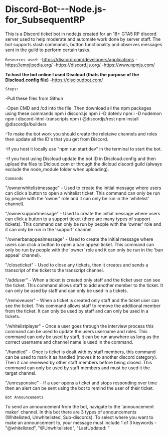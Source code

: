 # Discord-Bot---Node.js-for_SubsequentRP


This is a Discord ticket bot in node.js created for an 18+ GTA5 RP discord server used to help moderate and automate work done by server staff. The bot supports slash commands, button functionality and observes messages sent in the guild to perform certain tasks.

`Resources used:`
-https://discord.com/developers/applications
-https://emojipedia.org/
-https://discord.js.org/
-https://www.npmjs.com/

**To host the bot online I used Discloud (thats the purpose of the Discloud.config file)**
-https://discloudbot.com/

`Steps:`

-Pull these files from Githun

-Open CMD and /cd into the file. Then download all the npm packages using these commands
  npm i discord.js
  npm i -D dotenv
  npm i -D nodemon
  npm i discord-html-transcripts
  npm i @discordjs/rest
  npm install @discordjs/builders
  
-To make the bot work you should create the reletaive channels and roles then update all the ID's that you get from Discord.

-If you host it locally use "npm run start:dev" in the terminal to start the bot.

-If you host using Discloud update the bot ID in Discloud.config and then upload the files to Dicloud.com or through the dicloud discord guild (always exclude the node_module folder when uploading).


`Commands`

"/ownerwhitelistmessage" - Used to create the initial message where users can click a button to open a whitelist ticket. This command can only be run by people with the 'owner' role and it can only be run in the 'whitelist' channel).

"/ownersupportmessage" - Used to create the initial message where users can click a button to a support ticket (there are many types of support tickets). This command can only be run by people with the 'owner' role and it can only be run in the 'support' channel.

"/ownerbanappealmessage" - Used to create the initial message where users can click a button to open a ban appeal ticket. This command can only be run by people with the 'owner' role and it can only be run in the 'ban appeal' channel).



"/closeticket" - Used to close any tickets, then it creates and sends a transcript of the ticket to the transcript channel.

"/adduser" - When a ticket is created only staff and the ticket user can see the ticket. This command allows staff to add another member to the ticket. It can only be used by staff and can only be used in a tickets.

"/removeuser" - When a ticket is created only staff and the ticket user can see the ticket. This command allows staff to remove the additional member from the ticket. It can only be used by staff and can only be used in a tickets.

"/whitelistplayer" - Once a user goes through the interview process this command can be used to update the users username and roles. This command can only be used by staff, it can be run anywhere as long as the correct username and channel name is used in the command.

"/handled" - Once is ticket is dealt with by staff members, this command can be used to mark it as handled (moves it to another discord category). Then it can reviewed by other staff members before being closed. This command can only be used by staff members and must be used it the target channel.

"/unresponsive" - If a user opens a ticket and stops responding over time then an alert can be sent using the bot to remind the user of their ticket.


`Bot Announcements`

To send an announcement from the bot, navigate to the 'announcement maker' channel. In this bot there are 3 types of announcements (Whitelisted, Unwhitelisted, Sub-discords). To select where you want to make an announcement to, your message must include 1 of 3 keywords - "@whitelisted", "@Unwhitelisted", "LastUpdated: "



